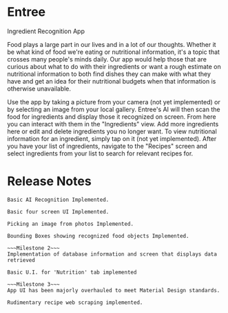# Entree
Ingredient Recognition App

Food plays a large part in our lives and in a lot of our thoughts. Whether it be what kind of food we're eating or nutritional information, it's a topic that crosses many people's minds daily. Our app would help those that are curious about what to do with their ingredients or want a rough estimate on nutritional information to both find dishes they can make with what they have and get an idea for their nutritional budgets when that information is otherwise unavailable.

Use the app by taking a picture from your camera (not yet implemented) or by selecting an image from your local gallery. Entree's AI will then scan the food for ingredients and display those it recognized on screen. From here you can interact with them in the "Ingredients" view. Add more ingredients here or edit and delete ingredients you no longer want. To view nutritional information for an ingredient, simply tap on it (not yet implemented). After you have your list of ingredients, navigate to the "Recipes" screen and select ingredients from your list to search for relevant recipes for. 

# Release Notes
~~~Milestone 1~~~
Basic AI Recognition Implemented.

Basic four screen UI Implemented.

Picking an image from photos Implemented.

Bounding Boxes showing recognized food objects Implemented.

~~~Milestone 2~~~
Implementation of database information and screen that displays data retrieved

Basic U.I. for 'Nutrition' tab implemented

~~~Milestone 3~~~
App UI has been majorly overhauled to meet Material Design standards.

Rudimentary recipe web scraping implemented. 
